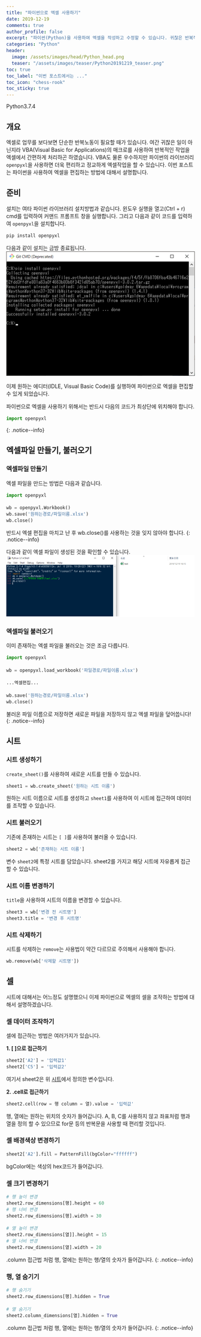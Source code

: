```yaml
---
title: "파이썬으로 엑셀 사용하기"
date: 2019-12-19
comments: true
author_profile: false
excerpt: "파이썬(Python)을 사용하여 엑셀을 작성하고 수정할 수 있습니다. 귀찮은 반복작업이나 엑셀 업무에서 효율을 향상시켜줍니다."
categories: "Python"
header:
  image: /assets/images/head/Python_head.png
  teaser: "/assets/images/teaser/Python20191219_teaser.png"
toc: true 
toc_label: "이번 포스트에서는 ..." 
toc_icon: "chess-rook"
toc_sticky: true
---
```


<!-- Python20191219-->
<!--Language Button HTML -->
<div id="labels">
<a class="Python"><i class="fab fa-python"></i> Python</a><a class="PythonVer">3.7.4</a>
</div>
<!--Language Button HTML -->

<!--Main content -->

## 개요
엑셀로 업무를 보다보면 단순한 반복노동이 필요할 때가 있습니다. 여간 귀찮은 일이 아닌지라 VBA(Visual Basic for Applications)의 매크로를 사용하여 반복적인 작업을 엑셀에서 간편하게 처리하곤 하였습니다. VBA도 물론 우수하지만 파이썬의 라이브러리 `openpyxl`을 사용하면 더욱 편리하고 정교하게 엑셀작업을 할 수 있습니다. 이번 포스트는 파이썬을 사용하여 엑셀을 편집하는 방법에 대해서 설명합니다.

## 준비
설치는 여타 파이썬 라이브러리 설치방법과 같습니다. 윈도우 실행을 열고(Ctrl + r) cmd를 입력하여 커맨드 프롬프트 창을 실행합니다. 그리고 다음과 같이 코드를 입력하여 `openpyxl`을 설치합니다.

~~~python
pip install openpyxl
~~~

다음과 같이 설치는 금방 종료됩니다.
![Python20191219_1](/assets/images/post/Python/Python20191209_1.png)

이제 원하는 에디터(IDLE, Visual Basic Code)를 실행하여 파이썬으로 엑셀을 편집할 수 있게 되었습니다.

파이썬으로 엑셀을 사용하기 위해서는 반드시 다음의 코드가 최상단에 위치해야 합니다.
~~~python
import openpyxl
~~~
{: .notice--info}
## 엑셀파일 만들기, 불러오기
### 엑셀파일 만들기
엑셀 파일을 만드는 방법은 다음과 같습니다.
~~~python
import openpyxl

wb = openpyxl.Workbook()
wb.save('원하는경로/파일이름.xlsx')
wb.close()
~~~
반드시 엑셀 편집을 마치고 난 후 wb.close()를 사용하는 것을 잊지 않아야 합니다.
{: .notice--info}

다음과 같이 엑셀 파일이 생성된 것을 확인할 수 있습니다.
![Python20191219_2](/assets/images/post/Python/Python20191209_2.png)

### 엑셀파일 불러오기
이미 존재하는 엑셀 파일을 불러오는 것은 조금 다릅니다.
~~~python
import openpyxl

wb = openpyxl.load_workbook('파일경로/파일이름.xlsx')

...엑셀편집...

wb.save('원하는경로/파일이름.xlsx')
wb.close()
~~~
불러온 파일 이름으로 저장하면 새로운 파일을 저장하지 않고 엑셀 파일을 덮어씁니다!
{: .notice--info}

## 시트
### 시트 생성하기
`create_sheet()`를 사용하여 새로운 시트를 만들 수 있습니다.
~~~python
sheet1 = wb.create_sheet('원하는 시트 이름')
~~~
원하는 시트 이름으로 시트를 생성하고 `sheet1`를 사용하여 이 시트에 접근하여 데이터를 조작할 수 있습니다.

### 시트 불러오기
기존에 존재하는 시트는 `[ ]`를 사용하여 불러올 수 있습니다.
~~~python
sheet2 = wb['존재하는 시트 이름']
~~~
변수 `sheet2`에 특정 시트를 담았습니다. sheet2를 가지고 해당 시트에 자유롭게 접근할 수 있습니다.

### 시트 이름 변경하기
`title`을 사용하여 시트의 이름을 변경할 수 있습니다.
~~~python
sheet3 = wb['변경 전 시트명']
sheet3.title = '변경 후 시트명'
~~~

### 시트 삭제하기
시트를 삭제하는 `remove`는 사용법이 약간 다르므로 주의해서 사용해야 합니다.
~~~python
wb.remove(wb['삭제할 시트명'])
~~~

## 셀
시트에 대해서는 어느정도 설명했으니 이제 파이썬으로 엑셀의 셀을 조작하는 방법에 대해서 설명하겠습니다.

### 셀 데이터 조작하기
셀에 접근하는 방법은 여러가지가 있습니다.

**1\. [ ]으로 접근하기**
~~~python
sheet2['A2'] = '입력값1'
sheet2['C5'] = '입력값2'
~~~
여기서 sheet2은 위 [시트](#시트)에서 정의한 변수입니다.

**2\. .cell로 접근하기**
~~~python
sheet2.cell(row = 행 column = 열).value = '입력값'
~~~
행, 열에는 원하는 위치의 숫자가 들어갑니다. A, B, C를 사용하지 않고 좌표처럼 행과 열을 정의 할 수 있으므로 for문 등의 반복문을 사용할 때 편리할 것입니다.

### 셀 배경색상 변경하기
~~~python
sheet2['A2'].fill = PatternFill(bgColor="ffffff")
~~~
bgColor에는 색상의 hex코드가 들어갑니다.

### 셀 크기 변경하기
~~~python
# 행 높이 변경
sheet2.row_dimensions[행].height = 60
# 행 너비 변경
sheet2.row_dimensions[행].width = 30

# 열 높이 변경
sheet2.row_dimensions[열]].height = 15
# 열 너비 변경
sheet2.row_dimensions[열].width = 20
~~~
.column 접근법 처럼 행, 열에는 원하는 행/열의 숫자가 들어갑니다.
{: .notice--info}

### 행, 열 숨기기
~~~python
# 행 숨기기
sheet2.row_dimensions[행].hidden = True

# 열 숨기기
sheet2.column_dimensions[열].hidden = True
~~~
.column 접근법 처럼 행, 열에는 원하는 행/열의 숫자가 들어갑니다.
{: .notice--info}
<!--Main content-->

